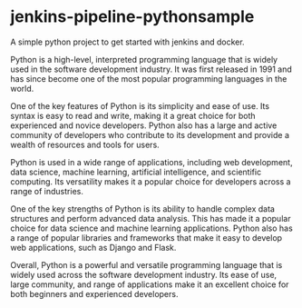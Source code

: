 # jenkins-pipeline-pythonsample
A simple python project to get started with jenkins and docker.

Python is a high-level, interpreted programming language that is widely used in the software development industry. It was first released in 1991 and has since become one of the most popular programming languages in the world.

One of the key features of Python is its simplicity and ease of use. Its syntax is easy to read and write, making it a great choice for both experienced and novice developers. Python also has a large and active community of developers who contribute to its development and provide a wealth of resources and tools for users.

Python is used in a wide range of applications, including web development, data science, machine learning, artificial intelligence, and scientific computing. Its versatility makes it a popular choice for developers across a range of industries.

One of the key strengths of Python is its ability to handle complex data structures and perform advanced data analysis. This has made it a popular choice for data science and machine learning applications. Python also has a range of popular libraries and frameworks that make it easy to develop web applications, such as Django and Flask.

Overall, Python is a powerful and versatile programming language that is widely used across the software development industry. Its ease of use, large community, and range of applications make it an excellent choice for both beginners and experienced developers.
